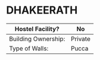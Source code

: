 # DHAKEERATH

| Hostel Facility? | No |
| ----------- | -------- |
| Building Ownership: | Private |
| Type of Walls: | Pucca |
